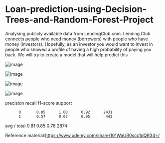 # Loan-prediction-using-Decision-Trees-and-Random-Forest-Project


Analysing publicly available data from LendingClub.com. Lending Club connects people who need money (borrowers) with people who have money (investors). Hopefully, as an investor you would want to invest in people who showed a profile of having a high probability of paying you back. We will try to create a model that will help predict this




![image](https://user-images.githubusercontent.com/48589838/77820308-4c7a1380-7107-11ea-8ab5-007c7140fad5.png)

![image](https://user-images.githubusercontent.com/48589838/77820310-50a63100-7107-11ea-82a1-ca735e286380.png)

![image](https://user-images.githubusercontent.com/48589838/77820311-5439b800-7107-11ea-937b-d4ba73efc820.png)

![image](https://user-images.githubusercontent.com/48589838/77820316-5734a880-7107-11ea-8e76-a100d8556ea0.png)


  precision    recall  f1-score   support

          0       0.85      1.00      0.92      2431
          1       0.57      0.03      0.05       443


avg / total       0.81      0.85      0.78      2874


Reference material:https://www.udemy.com/share/101WaUB0scc1dQR34=/
